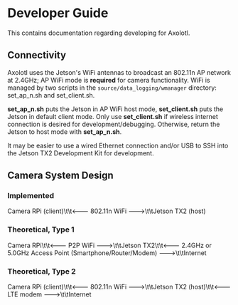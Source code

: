 # Developer Guide
This contains documentation regarding developing for Axolotl.

## Connectivity
Axolotl uses the Jetson's WiFi antennas to broadcast an 802.11n AP network at 2.4GHz; AP WiFi mode is __required__ for camera functionality. WiFi is managed by two scripts in the `source/data_logging/wmanager` directory: set_ap_n.sh and set_client.sh.

__set_ap_n.sh__ puts the Jetson in AP WiFi host mode, __set_client.sh__ puts the Jetson in default client mode. Only use __set_client.sh__ if wireless internet connection is desired for development/debugging. Otherwise, return the Jetson to host mode with __set_ap_n.sh__.

It may be easier to use a wired Ethernet connection and/or USB to SSH into the Jetson TX2 Development Kit for development.

## Camera System Design
### Implemented
Camera RPi (client)\t\t<--- 802.11n WiFi --->\t\tJetson TX2 (host)

### Theoretical, Type 1
Camera RPi\t\t<--- P2P WiFi --->\t\tJetson TX2\t\t<--- 2.4GHz or 5.0GHz Access Point (Smartphone/Router/Modem) --->\t\tInternet

### Theoretical, Type 2
Camera RPi (client)\t\t<--- 802.11n WiFi --->\t\tJetson TX2 (host)\t\t<--- LTE modem --->\t\tInternet
